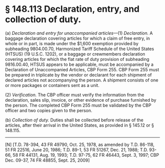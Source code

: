 # § 148.113   Declaration, entry, and collection of duty.

(a) *Declaration and entry for unaccompanied articles*—(1) *Declaration.* A baggage declaration covering articles for which a claim of free entry, in whole or in part, is made under the $1,600 exemption provided by subheading 9804.00.70, Harmonized Tariff Schedule of the United States (HTSUS) (19 U.S.C. 1202), or a baggage or crewmembers declaration covering articles for which the flat rate of duty provision of subheading 9816.00.40, HTSUS appears to be applicable, must be accompanied by a Declaration of Unaccompanied Articles, CBP Form 255. CBP Form 255 must be prepared in triplicate by the vendor or declarant for each shipment of declared articles not accompanying the person. A shipment consists of one or more packages or containers sent as a unit.


(2) *Verification.* The CBP officer must verify the information from the declaration, sales slip, invoice, or other evidence of purchase furnished by the person. The completed CBP Form 255 must be validated by the CBP officer and two copies given to the person.


(b) *Collection of duty.* Duties shall be collected before release of the articles, after their arrival in the United States, as provided in § 145.12 or § 148.115.



---

[N] [T.D. 78-394, 43 FR 49790, Oct. 25, 1978, as amended by T.D. 86-118, 51 FR 22516, June 20, 1986; T.D. 89-1, 53 FR 51267, Dec. 21, 1988; T.D. 93-66, 58 FR 44131, Aug. 19, 1993; T.D. 97-75, 62 FR 46443, Sept. 3, 1997; CBP Dec. 09-37, 74 FR 48855, Sept. 25, 2009]




